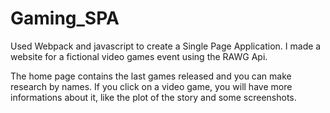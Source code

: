 # Gaming_SPA

Used Webpack and javascript to create a Single Page Application.
I made a website for a fictional video games event using the RAWG Api.

The home page contains the last games released and you can make research by names.
If you click on a video game, you will have more informations about it, like the plot of the story and some screenshots.

